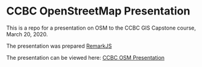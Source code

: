 # CCBC OpenStreetMap Presentation

This is a repo for a presentation on OSM to the CCBC GIS Capstone course, March 20, 2020.

The presentation was prepared [RemarkJS](https://github.com/gnab/remark)

The presentation can be viewed here: [CCBC OSM Presentation](https://jondandois.github.io/ccbc-osm-presentation)